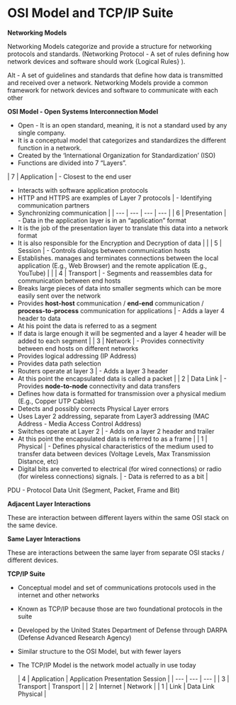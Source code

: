 # OSI Model and TCP/IP Suite

**Networking Models**

Networking Models categorize and provide a structure for networking protocols and standards. (Networking Protocol - A set of rules defining how network devices and software should work {Logical Rules} ).

Alt - A set of guidelines and standards that define how data is transmitted and received over a network. Networking Models provide a common framework for network devices and software to communicate with each other

**OSI Model - Open Systems Interconnection Model**

- Open - It is an open standard, meaning, it is not a standard used by any single company.
- It is a conceptual model that categorizes and standardizes the different function in a network.
- Created by the ‘International Organization for Standardization’ (ISO)
- Functions are divided into 7  “Layers”.

| 7 | Application | - Closest to the end user
- Interacts with software application protocols
- HTTP and HTTPS are examples of Layer 7 protocols | - Identifying communication partners
- Synchronizing communication |
| --- | --- | --- | --- |
| 6 | Presentation | - Data in the application layer is in an “application” format
- It is the job of the presentation layer to translate this data into a network format
- It is also responsible for the Encryption and Decryption of data |  |
| 5 | Session | - Controls dialogs between communication hosts
- Establishes. manages and terminates connections between the local application (E.g., Web Browser) and the remote application (E.g., YouTube) |  |
| 4 | Transport | - Segments and reassembles data for communication between end hosts
- Breaks large pieces of data into smaller segments which can be more easily sent over the network
- Provides **host-host** communication / **end-end** communication / **process-to-process** communication for applications | - Adds a layer 4 header to data
- At his point the data is referred to as a segment
- If data is large enough it will be segmented and a layer 4 header will be added to each segment |
| 3 | Network | - Provides connectivity between end hosts on different networks
- Provides logical addressing (IP Address)
- Provides data path selection
- Routers operate at layer 3 | - Adds a layer 3 header
- At this point the encapsulated data is called a packet |
| 2 | Data Link | - Provides **node-to-node** connectivity and data transfers
- Defines how data is formatted for transmission over a physical medium (E.g., Copper UTP Cables)
- Detects and possibly corrects Physical Layer errors
- Uses Layer 2 addressing, separate from Layer3 addressing (MAC Address - Media Access Control Address)
- Switches operate at Layer 2 | - Adds on a layer 2 header and trailer
- At this point the encapsulated data is referred to as a frame |
| 1 | Physical | - Defines physical characteristics of the medium used to transfer data between devices (Voltage Levels, Max Transmission Distance, etc)
- Digital bits are converted to electrical (for wired connections) or radio (for wireless connections) signals. | - Data is referred to as a bit |

PDU - Protocol Data Unit (Segment, Packet, Frame and Bit)

**Adjacent Layer Interactions**

These are interaction between different layers within the same OSI stack on the same device.

**Same Layer Interactions**

These are interactions between the same layer from separate OSI stacks / different devices.

**TCP/IP Suite**

- Conceptual model and set of communications protocols used in the internet and other networks
- Known as TCP/IP because those are two foundational  protocols in the suite
- Developed by the United States Department of Defense through DARPA (Defense Advanced Research Agency)
- Similar structure to the OSI Model, but with fewer layers
- The TCP/IP Model is the network model actually in use today
    
    
    | 4 | Application | Application
    Presentation
    Session |
    | --- | --- | --- |
    | 3 | Transport | Transport |
    | 2 | Internet | Network |
    | 1 | Link | Data Link
    Physical |